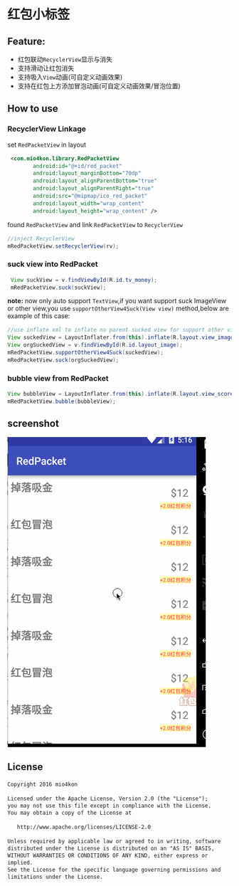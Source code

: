# 红包小标签

## Feature:

* 红包联动`RecyclerView`显示与消失
* 支持滑动让红包消失
* 支持吸入`View`动画(可自定义动画效果)
* 支持在红包上方添加冒泡动画(可自定义动画效果/冒泡位置)

## How to use

### RecyclerView Linkage

set `RedPacketView` in layout

```xml
 <com.mio4kon.library.RedPacketView
        android:id="@+id/red_packet"
        android:layout_marginBottom="70dp"
        android:layout_alignParentBottom="true"
        android:layout_alignParentRight="true"
        android:src="@mipmap/ico_red_packet"
        android:layout_width="wrap_content"
        android:layout_height="wrap_content" />
```

found `RedPacketView` and link `RedPacketView` to `RecyclerView`

```java
//inject RecyclerView
mRedPacketView.setRecyclerView(rv);
```

### suck view into RedPacket


```java
 View suckView = v.findViewById(R.id.tv_money);
 mRedPacketView.suck(suckView);
```

**note:** now only auto support `TextView`,if you want support suck ImageView or other view,you  use `supportOtherView4Suck(View view)` method,below are example of
this case:

```java
//use inflate xml to inflate no parent sucked view for support other view(ImageView..)
View suckedView = LayoutInflater.from(this).inflate(R.layout.view_image, null);
View orgSuckedView = v.findViewById(R.id.layout_image);
mRedPacketView.supportOtherView4Suck(suckedView);
mRedPacketView.suck(orgSuckedView);
```

### bubble view from RedPacket

```java
View bubbleView = LayoutInflater.from(this).inflate(R.layout.view_scores, null);
mRedPacketView.bubble(bubbleView);
```

## screenshot

![](screenshot/RedPacket.gif)


## License

	Copyright 2016 mio4kon

    Licensed under the Apache License, Version 2.0 (the "License");
    you may not use this file except in compliance with the License.
    You may obtain a copy of the License at

       http://www.apache.org/licenses/LICENSE-2.0

    Unless required by applicable law or agreed to in writing, software
    distributed under the License is distributed on an "AS IS" BASIS,
    WITHOUT WARRANTIES OR CONDITIONS OF ANY KIND, either express or implied.
    See the License for the specific language governing permissions and
    limitations under the License.





